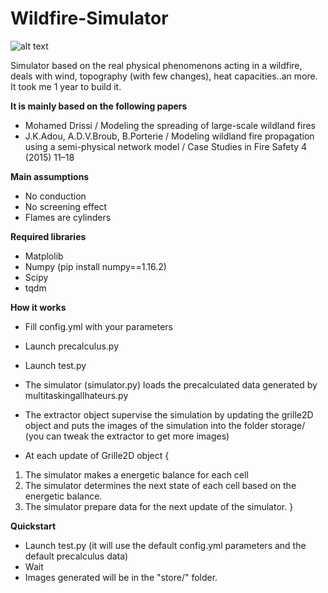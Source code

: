 # Wildfire-Simulator

![alt text](https://github.com/Multielio/Wildfire-Simulator/blob/master/img.png)

Simulator based on the real physical phenomenons acting in a wildfire, deals with wind, topography (with few changes), heat capacities..an more.
It took me 1 year to build it.


**It is mainly based on the following papers**
- Mohamed Drissi / Modeling the spreading of large-scale wildland fires 
- J.K.Adou,  A.D.V.Broub, B.Porterie / Modeling wildland fire propagation using a semi-physical network model / Case Studies in Fire Safety 4 (2015) 11–18 

**Main assumptions**

- No conduction
- No screening effect
- Flames are cylinders

**Required libraries**
- Matplolib
- Numpy (pip install numpy==1.16.2)
- Scipy
- tqdm


**How it works**
- Fill config.yml with your parameters
- Launch precalculus.py 
- Launch test.py
- The simulator (simulator.py) loads the precalculated data generated by multitaskingallhateurs.py
- The extractor object supervise the simulation by updating the grille2D object and puts the images of the simulation into the folder storage/ (you can tweak the extractor to get more images)

- At each update of Grille2D object {
1. The simulator makes a energetic balance for each cell 
2. The simulator determines the next state of each cell based on the energetic balance.
3. The simulator prepare data for the next update of the simulator.
}

**Quickstart**
- Launch test.py (it will use the default config.yml parameters and the default precalculus data)
- Wait 
- Images generated will be in the "store/" folder.

